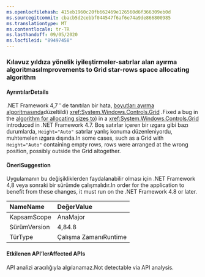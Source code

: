 ```yaml
---
ms.openlocfilehash: 415eb1960c20fb662469e126560d6f366309eb0d
ms.sourcegitcommit: cbacb5d2cebbf044547f6af6e74a9de866800985
ms.translationtype: MT
ms.contentlocale: tr-TR
ms.lasthandoff: 09/05/2020
ms.locfileid: "89497458"
---
```

### <a name="improvements-to-grid-star-rows-space-allocating-algorithm"></a><span data-ttu-id="e410e-101">Kılavuz yıldıza yönelik iyileştirmeler-satırlar alan ayırma algoritması</span><span class="sxs-lookup"><span data-stu-id="e410e-101">Improvements to Grid star-rows space allocating algorithm</span></span>

#### <a name="details"></a><span data-ttu-id="e410e-102">Ayrıntılar</span><span class="sxs-lookup"><span data-stu-id="e410e-102">Details</span></span>

<span data-ttu-id="e410e-103">.NET Framework 4,7 ' de tanıtılan bir hata, [boyutları ayırma algoritmasında](https://github.com/Microsoft/dotnet/blob/master/Documentation/compatibility/wpf-grid-allocation-of-space-to-star-columns.md)düzeltildi) <xref:System.Windows.Controls.Grid> .</span><span class="sxs-lookup"><span data-stu-id="e410e-103">Fixed a bug in the [algorithm for allocating sizes to](https://github.com/Microsoft/dotnet/blob/master/Documentation/compatibility/wpf-grid-allocation-of-space-to-star-columns.md)) in a <xref:System.Windows.Controls.Grid> introduced in .NET Framework 4.7.</span></span>  <span data-ttu-id="e410e-104">Boş satırlar içeren bir ızgara gibi bazı durumlarda, <code>Height=&quot;Auto&quot;</code> satırlar yanlış konuma düzenleniyordu, muhtemelen ızgara dışında.</span><span class="sxs-lookup"><span data-stu-id="e410e-104">In some cases, such as a Grid with <code>Height=&quot;Auto&quot;</code> containing empty rows, rows were arranged at the wrong position, possibly outside the Grid altogether.</span></span>

#### <a name="suggestion"></a><span data-ttu-id="e410e-105">Öneri</span><span class="sxs-lookup"><span data-stu-id="e410e-105">Suggestion</span></span>

<span data-ttu-id="e410e-106">Uygulamanın bu değişikliklerden faydalanabilir olması için .NET Framework 4,8 veya sonraki bir sürümde çalışmalıdır.</span><span class="sxs-lookup"><span data-stu-id="e410e-106">In order for the application to benefit from these changes, it must run on the .NET Framework 4.8 or later.</span></span>

| <span data-ttu-id="e410e-107">Name</span><span class="sxs-lookup"><span data-stu-id="e410e-107">Name</span></span>    | <span data-ttu-id="e410e-108">Değer</span><span class="sxs-lookup"><span data-stu-id="e410e-108">Value</span></span>       |
|:--------|:------------|
| <span data-ttu-id="e410e-109">Kapsam</span><span class="sxs-lookup"><span data-stu-id="e410e-109">Scope</span></span>   |<span data-ttu-id="e410e-110">Ana</span><span class="sxs-lookup"><span data-stu-id="e410e-110">Major</span></span>|
|<span data-ttu-id="e410e-111">Sürüm</span><span class="sxs-lookup"><span data-stu-id="e410e-111">Version</span></span>|<span data-ttu-id="e410e-112">4,8</span><span class="sxs-lookup"><span data-stu-id="e410e-112">4.8</span></span>|
|<span data-ttu-id="e410e-113">Tür</span><span class="sxs-lookup"><span data-stu-id="e410e-113">Type</span></span>|<span data-ttu-id="e410e-114">Çalışma Zamanı</span><span class="sxs-lookup"><span data-stu-id="e410e-114">Runtime</span></span>|

#### <a name="affected-apis"></a><span data-ttu-id="e410e-115">Etkilenen API’ler</span><span class="sxs-lookup"><span data-stu-id="e410e-115">Affected APIs</span></span>

<span data-ttu-id="e410e-116">API analizi aracılığıyla algılanamaz.</span><span class="sxs-lookup"><span data-stu-id="e410e-116">Not detectable via API analysis.</span></span>

<!--

#### Affected APIs

Not detectable via API analysis.

-->

